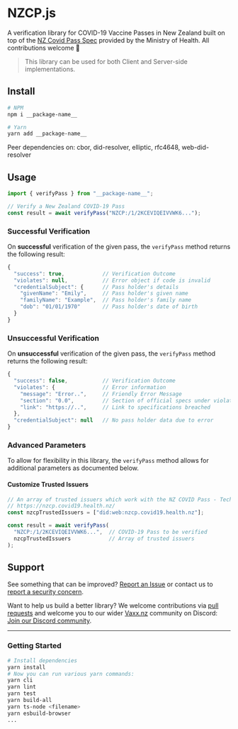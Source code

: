 # NZCP.js

A verification library for COVID-19 Vaccine Passes in New Zealand built on top of the [NZ Covid Pass Spec](https://github.com/minhealthnz/nzcovidpass-spec) provided by the Ministry of Health. All contributions welcome 🥳

> This library can be used for both Client and Server-side implementations.

## Install

```bash
# NPM
npm i __package-name__

# Yarn
yarn add __package-name__
```

Peer dependencies on: cbor, did-resolver, elliptic, rfc4648, web-did-resolver

## Usage

```javascript
import { verifyPass } from "__package-name__";

// Verify a New Zealand COVID-19 Pass
const result = await verifyPass("NZCP:/1/2KCEVIQEIVVWK6...");
```

### Successful Verification

On **successful** verification of the given pass, the `verifyPass` method returns the following result:

```javascript
{
  "success": true,            // Verification Outcome
  "violates": null,           // Error object if code is invalid
  "credentialSubject": {      // Pass holder's details
    "givenName": "Emily",     // Pass holder's given name
    "familyName": "Example",  // Pass holder's family name
    "dob": "01/01/1970"       // Pass holder's date of birth
  }
}
```

### Unsuccessful Verification

On **unsuccessful** verification of the given pass, the `verifyPass` method returns the following result:

```javascript
{
  "success": false,           // Verification Outcome
  "violates": {               // Error information
    "message": "Error..",     // Friendly Error Message
    "section": "0.0",         // Section of official specs under violation
    "link": "https://..",     // Link to specifications breached
  },
  "credentialSubject": null   // No pass holder data due to error
}
```

### Advanced Parameters

To allow for flexibility in this library, the `verifyPass` method allows for additional parameters as documented below.

#### Customize Trusted Issuers

```javascript
// An array of trusted issuers which work with the NZ COVID Pass - Technical Specification
// https://nzcp.covid19.health.nz/
const nzcpTrustedIssuers = ["did:web:nzcp.covid19.health.nz"];

const result = await verifyPass(
  "NZCP:/1/2KCEVIQEIVVWK6...",  // COVID-19 Pass to be verified
  nzcpTrustedIssuers            // Array of trusted issuers
);
```

## Support

See something that can be improved? [Report an Issue](https://github.com/vaxxnz/nzcp-js/issues) or contact us to [report a security concern](mailto:info@vaxx.nz).

Want to help us build a better library? We welcome contributions via [pull requests](https://github.com/vaxxnz/nzcp-js/pulls) and welcome you to our wider [Vaxx.nz](https://vaxx.nz) community on Discord: [Join our Discord community](https://discord.gg/sJWmNy7wnM).

---

### Getting Started

```bash
# Install dependencies
yarn install
# Now you can run various yarn commands:
yarn cli
yarn lint
yarn test
yarn build-all
yarn ts-node <filename>
yarn esbuild-browser
...
```
